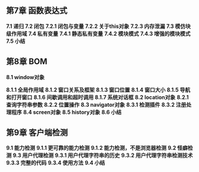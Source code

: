 
第7章 函数表达式
----------------

**7.1 递归**
**7.2 闭包**
**7.2.1 闭包与变量**
**7.2.2 关于this对象**
**7.2.3 内存泄漏**
**7.3 模仿块级作用域**
**7.4 私有变量**
**7.4.1 静态私有变量**
**7.4.2 模块模式**
**7.4.3 增强的模块模式**
**7.5 小结**

第8章 BOM
----------

**8.1 window对象**

**8.1.1 全局作用域**
**8.1.2 窗口关系及框架**
**8.1.3 窗口位置**
**8.1.4 窗口大小**
**8.1.5 导航和打开窗口**
**8.1.6 间歇调用和超时调用**
**8.1.7 系统对话框**
**8.2 location对象**
**8.2.1 查询字符串参数**
**8.2.2 位置操作**
**8.3 navigator对象**
**8.3.1 检测插件**
**8.3.2 注册处理程序**
**8.4 screen对象**
**8.5 history对象**
**8.6 小结**

第9章 客户端检测
----------------

**9.1 能力检测**
**9.1.1 更可靠的能力检测**
**9.1.2 能力检测，不是浏览器检测**
**9.2 怪癖检测**
**9.3 用户代理检测**
**9.3.1 用户代理字符串的历史**
**9.3.2 用户代理字符串检测技术**
**9.3.3 完整的代码**
**9.3.4 使用方法**
**9.4 小结**
